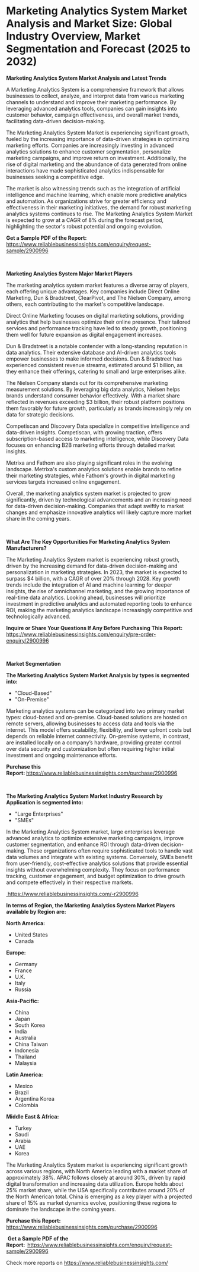 <p><h1>Marketing Analytics System Market Analysis and Market Size: Global Industry Overview, Market Segmentation and Forecast (2025 to 2032)</h1></p><p><strong>Marketing Analytics System Market Analysis and Latest Trends</strong></p>
<p><p>A Marketing Analytics System is a comprehensive framework that allows businesses to collect, analyze, and interpret data from various marketing channels to understand and improve their marketing performance. By leveraging advanced analytics tools, companies can gain insights into customer behavior, campaign effectiveness, and overall market trends, facilitating data-driven decision-making. </p><p>The Marketing Analytics System Market is experiencing significant growth, fueled by the increasing importance of data-driven strategies in optimizing marketing efforts. Companies are increasingly investing in advanced analytics solutions to enhance customer segmentation, personalize marketing campaigns, and improve return on investment. Additionally, the rise of digital marketing and the abundance of data generated from online interactions have made sophisticated analytics indispensable for businesses seeking a competitive edge. </p><p>The market is also witnessing trends such as the integration of artificial intelligence and machine learning, which enable more predictive analytics and automation. As organizations strive for greater efficiency and effectiveness in their marketing initiatives, the demand for robust marketing analytics systems continues to rise. The Marketing Analytics System Market is expected to grow at a CAGR of 8% during the forecast period, highlighting the sector's robust potential and ongoing evolution.</p></p>
<p><strong>Get a Sample PDF of the Report:&nbsp;</strong> <a href="https://www.reliablebusinessinsights.com/enquiry/request-sample/2900996?utm_campaign=2279&utm_medium=2&utm_source=Github&utm_content=ia&utm_term=16032025&utm_id=marketing-analytics-system">https://www.reliablebusinessinsights.com/enquiry/request-sample/2900996</a></p>
<p>&nbsp;</p>
<p><strong>Marketing Analytics System Major Market Players</strong></p>
<p><p>The marketing analytics system market features a diverse array of players, each offering unique advantages. Key companies include Direct Online Marketing, Dun & Bradstreet, ClearPivot, and The Nielsen Company, among others, each contributing to the market's competitive landscape.</p><p>Direct Online Marketing focuses on digital marketing solutions, providing analytics that help businesses optimize their online presence. Their tailored services and performance tracking have led to steady growth, positioning them well for future expansion as digital engagement increases.</p><p>Dun & Bradstreet is a notable contender with a long-standing reputation in data analytics. Their extensive database and AI-driven analytics tools empower businesses to make informed decisions. Dun & Bradstreet has experienced consistent revenue streams, estimated around $1 billion, as they enhance their offerings, catering to small and large enterprises alike.</p><p>The Nielsen Company stands out for its comprehensive marketing measurement solutions. By leveraging big data analytics, Nielsen helps brands understand consumer behavior effectively. With a market share reflected in revenues exceeding $3 billion, their robust platform positions them favorably for future growth, particularly as brands increasingly rely on data for strategic decisions.</p><p>Competiscan and Discovery Data specialize in competitive intelligence and data-driven insights. Competiscan, with growing traction, offers subscription-based access to marketing intelligence, while Discovery Data focuses on enhancing B2B marketing efforts through detailed market insights.</p><p>Metrixa and Fathom are also playing significant roles in the evolving landscape. Metrixa's custom analytics solutions enable brands to refine their marketing strategies, while Fathom's growth in digital marketing services targets increased online engagement.</p><p>Overall, the marketing analytics system market is projected to grow significantly, driven by technological advancements and an increasing need for data-driven decision-making. Companies that adapt swiftly to market changes and emphasize innovative analytics will likely capture more market share in the coming years.</p></p>
<p>&nbsp;</p>
<p><strong>What Are The Key Opportunities For Marketing Analytics System Manufacturers?</strong></p>
<p><p>The Marketing Analytics System market is experiencing robust growth, driven by the increasing demand for data-driven decision-making and personalization in marketing strategies. In 2023, the market is expected to surpass $4 billion, with a CAGR of over 20% through 2028. Key growth trends include the integration of AI and machine learning for deeper insights, the rise of omnichannel marketing, and the growing importance of real-time data analytics. Looking ahead, businesses will prioritize investment in predictive analytics and automated reporting tools to enhance ROI, making the marketing analytics landscape increasingly competitive and technologically advanced.</p></p>
<p><strong>Inquire or Share Your Questions If Any Before Purchasing This Report:</strong> <a href="https://www.reliablebusinessinsights.com/enquiry/pre-order-enquiry/2900996?utm_campaign=2279&utm_medium=2&utm_source=Github&utm_content=ia&utm_term=16032025&utm_id=marketing-analytics-system">https://www.reliablebusinessinsights.com/enquiry/pre-order-enquiry/2900996</a></p>
<p>&nbsp;</p>
<p><strong>Market Segmentation</strong></p>
<p><strong>The Marketing Analytics System Market Analysis by types is segmented into:</strong></p>
<p><ul><li>"Cloud-Based"</li><li>"On-Premise"</li></ul></p>
<p><p>Marketing analytics systems can be categorized into two primary market types: cloud-based and on-premise. Cloud-based solutions are hosted on remote servers, allowing businesses to access data and tools via the internet. This model offers scalability, flexibility, and lower upfront costs but depends on reliable internet connectivity. On-premise systems, in contrast, are installed locally on a company’s hardware, providing greater control over data security and customization but often requiring higher initial investment and ongoing maintenance efforts.</p></p>
<p><strong>Purchase this Report:&nbsp;</strong><a href="https://www.reliablebusinessinsights.com/purchase/2900996?utm_campaign=2279&utm_medium=2&utm_source=Github&utm_content=ia&utm_term=16032025&utm_id=marketing-analytics-system">https://www.reliablebusinessinsights.com/purchase/2900996</a></p>
<p>&nbsp;</p>
<p><strong>The Marketing Analytics System Market Industry Research by Application is segmented into:</strong></p>
<p><ul><li>"Large Enterprises"</li><li>"SMEs"</li></ul></p>
<p><p>In the Marketing Analytics System market, large enterprises leverage advanced analytics to optimize extensive marketing campaigns, improve customer segmentation, and enhance ROI through data-driven decision-making. These organizations often require sophisticated tools to handle vast data volumes and integrate with existing systems. Conversely, SMEs benefit from user-friendly, cost-effective analytics solutions that provide essential insights without overwhelming complexity. They focus on performance tracking, customer engagement, and budget optimization to drive growth and compete effectively in their respective markets.</p></p>
<p><a href="https://www.reliablebusinessinsights.com/-r2900996?utm_campaign=2279&utm_medium=2&utm_source=Github&utm_content=ia&utm_term=16032025&utm_id=marketing-analytics-system">&nbsp;https://www.reliablebusinessinsights.com/-r2900996</a></p>
<p><strong>In terms of Region, the Marketing Analytics System Market Players available by Region are:</strong></p>
<p>
    <p> <strong> North America: </strong>
        <ul>
            <li>United States</li>
            <li>Canada</li>
        </ul>
        </p> 
    <p> <strong> Europe: </strong>
        <ul>
            <li>Germany</li>
            <li>France</li>
            <li>U.K.</li>
            <li>Italy</li>
            <li>Russia</li>
        </ul>
        </p> 
    <p> <strong> Asia-Pacific: </strong>
        <ul>
            <li>China</li>
            <li>Japan</li>
            <li>South Korea</li>
            <li>India</li>
            <li>Australia</li>
            <li>China Taiwan</li>
            <li>Indonesia</li>
            <li>Thailand</li>
            <li>Malaysia</li>
        </ul>
        </p> 
    <p> <strong> Latin America: </strong>
        <ul>
            <li>Mexico</li>
            <li>Brazil</li>
            <li>Argentina Korea</li>
            <li>Colombia</li>
        </ul>
        </p> 
    <p> <strong> Middle East & Africa: </strong>
        <ul>
            <li>Turkey</li>
            <li>Saudi</li>
            <li>Arabia</li>
            <li>UAE</li>
            <li>Korea</li>
        </ul>
    </p>
    </p>
<p><p>The Marketing Analytics System market is experiencing significant growth across various regions, with North America leading with a market share of approximately 38%. APAC follows closely at around 30%, driven by rapid digital transformation and increasing data utilization. Europe holds about 25% market share, while the USA specifically contributes around 20% of the North American total. China is emerging as a key player with a projected share of 15% as market dynamics evolve, positioning these regions to dominate the landscape in the coming years.</p></p>
<p><strong>Purchase this Report: </strong><a href="https://www.reliablebusinessinsights.com/purchase/2900996?utm_campaign=2279&utm_medium=2&utm_source=Github&utm_content=ia&utm_term=16032025&utm_id=marketing-analytics-system">https://www.reliablebusinessinsights.com/purchase/2900996</a></p>
<p>&nbsp;<strong>Get a Sample PDF of the Report:&nbsp;&nbsp;</strong><a href="https://www.reliablebusinessinsights.com/enquiry/request-sample/2900996?utm_campaign=2279&utm_medium=2&utm_source=Github&utm_content=ia&utm_term=16032025&utm_id=marketing-analytics-system">https://www.reliablebusinessinsights.com/enquiry/request-sample/2900996</a></p>
<p><strong></strong></p>
<p>Check more reports on <a href="https://www.reliablebusinessinsights.com/?utm_campaign=2279&utm_medium=2&utm_source=Github&utm_content=ia&utm_term=16032025&utm_id=marketing-analytics-system">https://www.reliablebusinessinsights.com/</a></p>